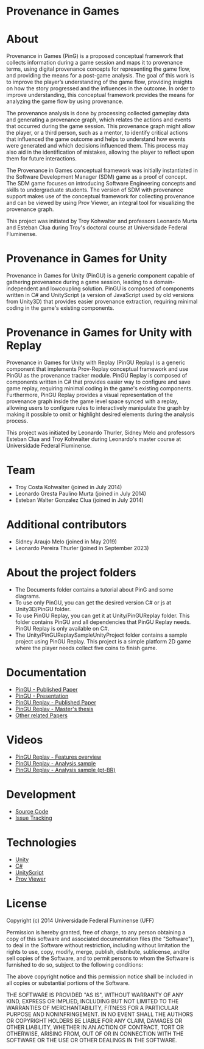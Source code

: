 Provenance in Games
====
# About

Provenance in Games (PinG) is a proposed conceptual framework that collects information during a game session and maps it to provenance terms, using digital provenance concepts for representing the game flow, and providing the means for a post-game analysis. The goal of this work is to improve the player’s understanding of the game flow, providing insights on how the story progressed and the influences in the outcome. In order to improve understanding, this conceptual framework provides the means for analyzing the game flow by using provenance.

The provenance analysis is done by processing collected gameplay data and generating a provenance graph, which relates the actions and events that occurred during the game session. This provenance graph might allow the player, or a third person, such as a mentor, to identify critical actions that influenced the game outcome and helps to understand how events were generated and which decisions influenced them. This process may also aid in the identification of mistakes, allowing the player to reflect upon them for future interactions.

The Provenance in Games conceptual framework was initially instantiated in the Software Development Manager (SDM) game as a proof of concept. The SDM game focuses on introducing Software Engineering concepts and skills to undergraduate students. The version of SDM with provenance support makes use of the conceptual framework for collecting provenance and can be viewed by using Prov Viewer, an integral tool for visualizing the provenance graph.

This project was initiated by Troy Kohwalter and professors Leonardo Murta and Esteban Clua during Troy's doctoral course at Universidade Federal Fluminense.

# Provenance in Games for Unity

Provenance in Games for Unity (PinGU) is a generic component capable of gathering provenance
during a game session, leading to a domain-independent and lowcoupling solution. PinGU is composed of components written in C# and UnityScript (a version of JavaScript used by old versions from Unity3D) that provides easier provenance extraction, requiring minimal coding in the game's existing components.

# Provenance in Games for Unity with Replay

Provenance in Games for Unity with Replay (PinGU Replay) is a generic component that implements Prov-Replay conceptual framework and use PinGU as the provenance tracker module. PinGU Replay is composed of components written in C# that provides easier way to configure and save game replay, requiring minimal coding in the game's existing components. Furthermore, PinGU Replay provides a visual representation of the provenance graph inside the game level space synced with a replay, allowing users to configure rules to interactively manipulate the graph by making it possible to omit or highlight desired elements during the analysis process.

This project was initiated by Leonardo Thurler, Sidney Melo and professors Esteban Clua and Troy Kohwalter during Leonardo's master course at Universidade Federal Fluminense.

# Team

* Troy Costa Kohwalter (joined in July 2014)
* Leonardo Gresta Paulino Murta (joined in July 2014)
* Esteban Walter Gonzalez Clua (joined in July 2014)

# Additional contributors

* Sidney Araujo Melo (joined in May 2019)
* Leonardo Pereira Thurler (joined in September 2023)

# About the project folders
* The Documents folder contains a tutorial about PinG and some diagrams.
* To use only PinGU, you can get the desired version C# or js at Unity3D/PinGU folder.
* To use PinGU Replay, you can get it at Unity/PinGUReplay folder. This folder contains PinGU and all dependencies that PinGU Replay needs. PinGU Replay is only available on C#.
* The Unity/PinGUReplaySampleUnityProject folder contains a sample project using PinGU Replay. This project is a simple platform 2D game where the player needs collect five coins to finish game.

# Documentation

* [PinGU - Published Paper](http://profs.ic.uff.br/~troy/papers/2018_EntComp.pdf)
* [PinGU - Presentation](http://profs.ic.uff.br/~troy/presentations/2017_SBGames.pdf)
* [PinGU Replay - Published Paper](http://profs.ic.uff.br/~troy/papers/2025_EntComp_ProvReplay.pdf)
* [PinGU Replay - Master's thesis](https://drive.google.com/file/d/1zlz22206auVeoVsG_vIifk097hagJjnS/view)
* [Other related Papers](http://profs.ic.uff.br/~troy/research.html)

# Videos
* [PinGU Replay - Features overview](https://www.youtube.com/watch?v=MYl8XwFbTVM)
* [PinGU Replay - Analysis sample](https://www.youtube.com/watch?v=NXfzvyxo3w8)
* [PinGU Replay - Analysis sample (pt-BR)](https://www.youtube.com/watch?v=jiO0I3lpAYE)

# Development

* [Source Code](https://github.com/gems-uff/ping)
* [Issue Tracking](https://github.com/gems-uff/ping/issues)

# Technologies

* [Unity](https://unity3d.com/)
* [C#](https://en.wikipedia.org/wiki/C_Sharp_(programming_language))
* [UnityScript](http://wiki.unity3d.com/index.php/UnityScript_versus_JavaScript)
* [Prov Viewer](http://gems-uff.github.io/prov-viewer/)

# License

Copyright (c) 2014 Universidade Federal Fluminense (UFF)  
  
Permission is hereby granted, free of charge, to any person obtaining a copy
of this software and associated documentation files (the "Software"), to deal
in the Software without restriction, including without limitation the rights
to use, copy, modify, merge, publish, distribute, sublicense, and/or sell
copies of the Software, and to permit persons to whom the Software is
furnished to do so, subject to the following conditions:  
  
The above copyright notice and this permission notice shall be included in
all copies or substantial portions of the Software.  
  
THE SOFTWARE IS PROVIDED "AS IS", WITHOUT WARRANTY OF ANY KIND, EXPRESS OR
IMPLIED, INCLUDING BUT NOT LIMITED TO THE WARRANTIES OF MERCHANTABILITY,
FITNESS FOR A PARTICULAR PURPOSE AND NONINFRINGEMENT. IN NO EVENT SHALL THE
AUTHORS OR COPYRIGHT HOLDERS BE LIABLE FOR ANY CLAIM, DAMAGES OR OTHER
LIABILITY, WHETHER IN AN ACTION OF CONTRACT, TORT OR OTHERWISE, ARISING FROM,
OUT OF OR IN CONNECTION WITH THE SOFTWARE OR THE USE OR OTHER DEALINGS IN
THE SOFTWARE.
